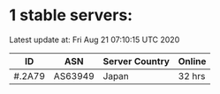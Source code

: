 # 1 stable servers:

Latest update at: Fri Aug 21 07:10:15 UTC 2020

| ID | ASN | Server Country | Online |
| -- | --- | -------------- | ------ |
| #.2A79 | AS63949 | Japan | 32 hrs |

